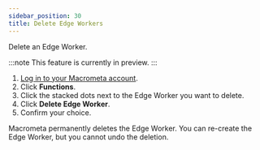 ```yaml
---
sidebar_position: 30
title: Delete Edge Workers
---
```


Delete an Edge Worker.

:::note
This feature is currently in preview.
:::

1. [Log in to your Macrometa account](https://auth.paas.macrometa.io/).
1. Click **Functions**.
1. Click the stacked dots next to the Edge Worker you want to delete.
1. Click **Delete Edge Worker**.
1. Confirm your choice.

Macrometa permanently deletes the Edge Worker. You can re-create the Edge Worker, but you cannot undo the deletion.